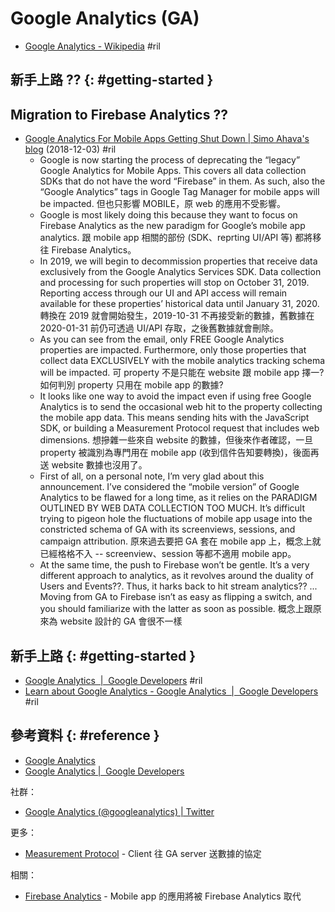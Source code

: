 # Google Analytics (GA)

  - [Google Analytics \- Wikipedia](https://en.wikipedia.org/wiki/Google_Analytics) #ril

## 新手上路 ?? {: #getting-started }

## Migration to Firebase Analytics ??

  - [Google Analytics For Mobile Apps Getting Shut Down \| Simo Ahava's blog](https://www.simoahava.com/analytics/google-analytics-for-mobile-sunset/) (2018-12-03) #ril
      - Google is now starting the process of deprecating the “legacy” Google Analytics for Mobile Apps. This covers all data collection SDKs that do not have the word “Firebase” in them. As such, also the “Google Analytics” tags in Google Tag Manager for mobile apps will be impacted. 但也只影響 MOBILE，原 web 的應用不受影響。
      - Google is most likely doing this because they want to focus on Firebase Analytics as the new paradigm for Google’s mobile app analytics. 跟 mobile app 相關的部份 (SDK、reprting UI/API 等) 都將移往 Firebase Analytics。
      - In 2019, we will begin to decommission properties that receive data exclusively from the Google Analytics Services SDK. Data collection and processing for such properties will stop on October 31, 2019. Reporting access through our UI and API access will remain available for these properties’ historical data until January 31, 2020. 轉換在 2019 就會開始發生，2019-10-31 不再接受新的數據，舊數據在 2020-01-31 前仍可透過 UI/API 存取，之後舊數據就會刪除。
      - As you can see from the email, only FREE Google Analytics properties are impacted. Furthermore, only those properties that collect data EXCLUSIVELY with the mobile analytics tracking schema will be impacted. 可 property 不是只能在 website 跟 mobile app 擇一? 如何判別 property 只用在 mobile app 的數據?
      - It looks like one way to avoid the impact even if using free Google Analytics is to send the occasional web hit to the property collecting the mobile app data. This means sending hits with the JavaScript SDK, or building a Measurement Protocol request that includes web dimensions. 想摻雜一些來自 website 的數據，但後來作者確認，一旦 property 被識別為專門用在 mobile app (收到信件告知要轉換)，後面再送 website 數據也沒用了。
      - First of all, on a personal note, I’m very glad about this announcement. I’ve considered the “mobile version” of Google Analytics to be flawed for a long time, as it relies on the PARADIGM OUTLINED BY WEB DATA COLLECTION TOO MUCH. It’s difficult trying to pigeon hole the fluctuations of mobile app usage into the constricted schema of GA with its screenviews, sessions, and campaign attribution. 原來過去要把 GA 套在 mobile app 上，概念上就已經格格不入 -- screenview、session 等都不適用 mobile app。
      - At the same time, the push to Firebase won’t be gentle. It’s a very different approach to analytics, as it revolves around the duality of Users and Events??. Thus, it harks back to hit stream analytics?? ... Moving from GA to Firebase isn’t as easy as flipping a switch, and you should familiarize with the latter as soon as possible. 概念上跟原來為 website 設計的 GA 會很不一樣

## 新手上路 {: #getting-started }

  - [Google Analytics  \|  Google Developers](https://developers.google.com/analytics/) #ril
  - [Learn about Google Analytics - Google Analytics  \|  Google Developers](https://developers.google.com/analytics/devguides/platform/) #ril

## 參考資料 {: #reference }

  - [Google Analytics](https://www.google.com/analytics/)
  - [Google Analytics |  Google Developers](https://developers.google.com/analytics/)

社群：

  - [Google Analytics (@googleanalytics) | Twitter](https://twitter.com/googleanalytics)

更多：

  - [Measurement Protocol](google-analytics-measurement-protocol.md) - Client 往 GA server 送數據的協定

相關：

  - [Firebase Analytics](firebase-analytics.md) - Mobile app 的應用將被 Firebase Analytics 取代

